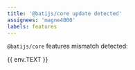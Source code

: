 ```yaml
---
title: '@batijs/core update detected'
assignees: 'magne4000'
labels: features
---
```


`@batijs/core` features mismatch detected:

{{ env.TEXT }}

